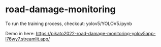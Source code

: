 # road-damage-monitoring

To run the training process, checkout: yolov5/YOLOV5.ipynb


Demo in here: https://pikato2022-road-damage-monitoring-yolov5app-l76wy7.streamlit.app/
